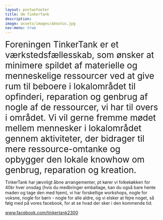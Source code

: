 ```yaml
---
layout: postwofooter
title: Om TinkerTank
description:
image: assets/images/aboutus.jpg
nav-menu: true
---
```




<span style="font-size: 28px !important;">Foreningen TinkerTank er  et værkstedsfællesskab, som ønsker at minimere  spildet af  materielle og menneskelige ressourcer ved at give  rum til  beboere i lokalområdet til opfinderi,  reparation og genbrug af nogle af de ressourcer, vi har til overs i området. Vi vil gerne fremme mødet  mellem mennesker i  lokalområdet gennem aktiviteter, der bidrager til mere ressource-omtanke og opbygger  den lokale knowhow om genbrug, reparation og  kreation. </span>

TinkerTank har jævnligt åbne arrangementer, pt kører vi folkekøkken for 40kr hver onsdag (hvis du medbringer emballage, kan du også bare hente maden og tage den med hjem), vi har forskellige workshops, nogle for voksne, nogle for børn - nogle for alle aldre, og vi elsker at fejre noget, så følg med på vores facebook, for at se hvad der sker i den kommende tid.

<a href="http://www.facebook.com/tinkertank2300">www.facebook.com/tinkertank2300</a>
